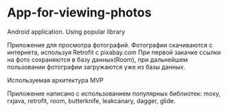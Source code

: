 # App-for-viewing-photos
Android application. Using popular library

Приложение для просмотра фотографий.
Фотографии скачиваются с интернета, используя Retrofit с pixabay.com
При первой закачке ссылки на фото сохраняются в базу данных(Room), при дальнейшем пользовании фотографии загружаются уже из базы данных.

Используемая архитектура MVP

Приложение написано с использованием популярных библиотек: 
moxy, rxjava, retrofit, room, butterknife, leakcanary, dagger, glide.
